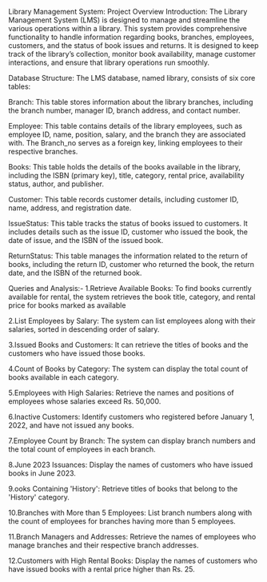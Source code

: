 Library Management System: Project Overview
Introduction:
The Library Management System (LMS) is designed to manage and streamline the various operations within a library. This system provides comprehensive functionality to handle information regarding books, branches, employees, customers, and the status of book issues and returns. It is designed to keep track of the library’s collection, monitor book availability, manage customer interactions, and ensure that library operations run smoothly.

Database Structure:
The LMS database, named library, consists of six core tables:

Branch: This table stores information about the library branches, including the branch number, manager ID, branch address, and contact number.

Employee: This table contains details of the library employees, such as employee ID, name, position, salary, and the branch they are associated with. The Branch_no serves as a foreign key, linking employees to their respective branches.

Books: This table holds the details of the books available in the library, including the ISBN (primary key), title, category, rental price, availability status, author, and publisher.

Customer: This table records customer details, including customer ID, name, address, and registration date.

IssueStatus: This table tracks the status of books issued to customers. It includes details such as the issue ID, customer who issued the book, the date of issue, and the ISBN of the issued book.

ReturnStatus: This table manages the information related to the return of books, including the return ID, customer who returned the book, the return date, and the ISBN of the returned book.

Queries and Analysis:-
1.Retrieve Available Books: To find books currently available for rental, the system retrieves the book title, category, and rental price for books marked as available

2.List Employees by Salary: The system can list employees along with their salaries, sorted in descending order of salary.

3.Issued Books and Customers: It can retrieve the titles of books and the customers who have issued those books.

4.Count of Books by Category: The system can display the total count of books available in each category.

5.Employees with High Salaries: Retrieve the names and positions of employees whose salaries exceed Rs. 50,000.

6.Inactive Customers: Identify customers who registered before January 1, 2022, and have not issued any books.

7.Employee Count by Branch: The system can display branch numbers and the total count of employees in each branch.

8.June 2023 Issuances: Display the names of customers who have issued books in June 2023.

9.ooks Containing 'History': Retrieve titles of books that belong to the 'History' category.

10.Branches with More than 5 Employees: List branch numbers along with the count of employees for branches having more than 5 employees.

11.Branch Managers and Addresses: Retrieve the names of employees who manage branches and their respective branch addresses.

12.Customers with High Rental Books: Display the names of customers who have issued books with a rental price higher than Rs. 25.

